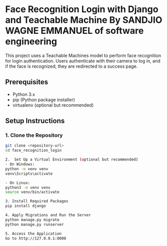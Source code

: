 # Face Recognition Login with Django and Teachable Machine By SANDJIO WAGNE EMMANUEL of software engineering

This project uses a Teachable Machines model to perform face recognition for login authentication. Users authenticate with their camera to log in, and if the face is recognized, they are redirected to a success page.

## Prerequisites

- Python 3.x
- pip (Python package installer)
- virtualenv (optional but recommended)

## Setup Instructions

### 1. Clone the Repository

```bash
git clone <repository-url>
cd face_recognition_login

2.  Set Up a Virtual Environment (optional but recommended)
- On Windows:
python -m venv venv
venv\Scripts\activate

- On Linux:
python3 -m venv venv
source venv/bin/activate

3. Install Required Packages
pip install django

4. Apply Migrations and Run the Server
python manage.py migrate
python manage.py runserver

5. Access the Application
Go to http://127.0.0.1:8000
```
